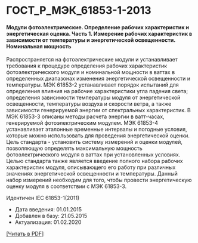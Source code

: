 # ГОСТ_Р_МЭК_61853-1-2013

#### Модули фотоэлектрические. Определение рабочих характеристик и энергетическая оценка. Часть 1. Измерение рабочих характеристик в зависимости от температуры и энергетической освещенности. Номинальная мощность

Распространяется на фотоэлектрические модули и устанавливает требования к процедуре определения рабочих характеристик фотоэлектрического модуля и номинальной мощности в ваттах в определенных диапазонах изменения энергетической освещенности и температуры. МЭК 61853-2 устанавливает порядок испытаний для определения влияния на рабочие характеристики угла падения света; определения зависимости температуры модуля от энергетической освещенности, температуры воздуха и скорости ветра, а также зависимости генерируемой энергии от спектральных характеристик. В МЭК 61853-3 описаны методы расчета энергии в ватт-часах, генерируемой фотоэлектрическим модулем. МЭК 61853-4 устанавливает эталонные временные интервалы и погодные условия, которые можно использовать для проведения энергетической оценки. Цель стандарта - установить систему измерений и оценки модулей, позволяющую определять максимальную мощность фотоэлектрического модуля в ваттах при установленных условиях. Целью стандарта также является введение полного набора рабочих характеристик модуля, описывающего его работу при различных значениях энергетической освещенности и температуры. Данный набор измерений необходим для того, чтобы провести энергетическую оценку модуля в соответствии с МЭК 61853-3.

Идентичен IEC 61853-1(2011)

- Дата введения: 01.01.2015
- Добавлен в базу: 21.05.2015
- Актуализация: 01.02.2020

<a href="https://standartgost.ru/g/ГОСТ_Р_МЭК_61853-1-2013.pdf">[Читать в PDF]</a>